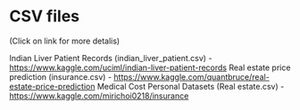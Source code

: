 # CSV files
(Click on link for more detalis)

Indian Liver Patient Records (indian_liver_patient.csv) - https://www.kaggle.com/uciml/indian-liver-patient-records
Real estate price prediction (insurance.csv) -  https://www.kaggle.com/quantbruce/real-estate-price-prediction
Medical Cost Personal Datasets (Real estate.csv) - https://www.kaggle.com/mirichoi0218/insurance

